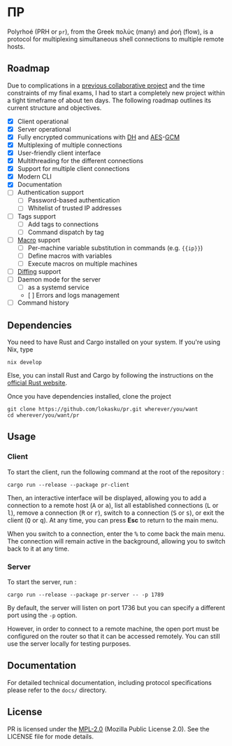 # ΠP

Polyrhoé (PRH or `pr`), from the Greek πολύς (many) and ῥοή (flow), is a protocol for multiplexing simultaneous shell connections to multiple remote hosts.

## Roadmap
Due to complications in a [previous collaborative project](https://github.com/lokasku/misc/tree/main/lys) and the time constraints of my final exams, I had to start a completely new project within a tight timeframe of about ten days. The following roadmap outlines its current structure and objectives.

- [x] Client operational
- [x] Server operational
- [x] Fully encrypted communications with [DH](https://en.wikipedia.org/wiki/Diffie–Hellman_key_exchange) and [AES](https://fr.wikipedia.org/wiki/Advanced_Encryption_Standard)-[GCM](https://en.wikipedia.org/wiki/Galois/Counter_Mode)
- [x] Multiplexing of multiple connections
- [x] User-friendly client interface
- [x] Multithreading for the different connections
- [x] Support for multiple client connections
- [x] Modern CLI
- [x] Documentation
- [ ] Authentication support
    - [ ] Password-based authentication
    - [ ] Whitelist of trusted IP addresses
- [ ] Tags support
    - [ ] Add tags to connections
    - [ ] Command dispatch by tag
- [ ] [Macro](https://en.wikipedia.org/wiki/Macro_(computer_science)) support
    - [ ] Per-machine variable substitution in commands (e.g. `{{ip}}`)
    - [ ] Define macros with variables
    - [ ] Execute macros on multiple machines
- [ ] [Diffing](https://en.wikipedia.org/wiki/Diff) support
- [ ] Daemon mode for the server
    - [ ] as a systemd service
    - [ ] Errors and logs management
- [ ] Command history

## Dependencies
You need to have Rust and Cargo installed on your system. If you're using Nix, type
```
nix develop
```
Else, you can install Rust and Cargo by following the instructions on the [official Rust website](https://www.rust-lang.org/tools/install).

Once you have dependencies installed, clone the project
```shell
git clone https://github.com/lokasku/pr.git wherever/you/want
cd wherever/you/want/pr
```

## Usage
### Client
To start the client, run the following command at the root of the repository :
```shell
cargo run --release --package pr-client
```

Then, an interactive interface will be displayed, allowing you to add a connection to a remote host (<kbd>A</kbd> or <kbd>a</kbd>), list all established connections (<kbd>L</kbd> or <kbd>l</kbd>), remove a connection (<kbd>R</kbd> or <kbd>r</kbd>), switch to a connection (<kbd>S</kbd> or <kbd>s</kbd>), or exit the client (<kbd>Q</kbd> or <kbd>q</kbd>). At any time, you can press **Esc** to return to the main menu.

When you switch to a connection, enter the <kbd>%</kbd> to come back the main menu. The connection will remain active in the background, allowing you to switch back to it at any time.

### Server
To start the server, run :
```shell
cargo run --release --package pr-server -- -p 1789
```

By default, the server will listen on port 1736 but you can specify a different port using the `-p` option.

However, in order to connect to a remote machine, the open port must be configured on the router so that it can be accessed remotely. You can still use the server locally for testing purposes.

## Documentation
For detailed technical documentation, including protocol specifications please refer to the `docs/` directory.

## License
PR is licensed under the [MPL-2.0](https://www.mozilla.org/en-US/MPL/2.0/) (Mozilla Public License 2.0). See the LICENSE file for mode details.
